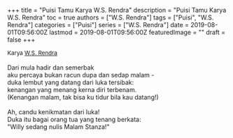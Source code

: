 +++
title = "Puisi Tamu Karya W.S. Rendra"
description = "Puisi Tamu Karya W.S. Rendra"
toc = true
authors = ["W.S. Rendra"]
tags = ["Puisi", "W.S. Rendra"]
categories = ["Puisi"]
series = ["W.S. Rendra"]
date = 2019-08-01T09:56:00Z
lastmod = 2019-08-01T09:56:00Z
featuredImage = ""
draft = false
+++

<div style="text-align: justify;">
<div style="font-size: small;">Karya <a href="/authors/w.s.-rendra/" target="_blank">W.S. Rendra</a></div><br />
Dari mula hadir dan semerbak<br />aku percaya bukan racun dupa dan sedap malam -<br />duka lembut yang datang dari luka tersibak:<br />kenangan yang menang kerna diri terbenam.<br />(Kenangan malam, tak bisa ku tidur bila kau datang!)<br /><br />Ah, candu kenikmatan dari luka!<br />Duka itu bagai orang tua yang tenang berkata:<br />"Willy sedang nulis Malam Stanza!"</div>
